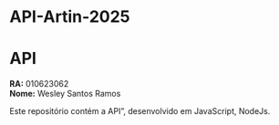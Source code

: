 # API-Artin-2025

# API

**RA:** 010623062  
**Nome:** Wesley Santos Ramos

Este repositório contém a API”, desenvolvido em JavaScript, NodeJs. 
